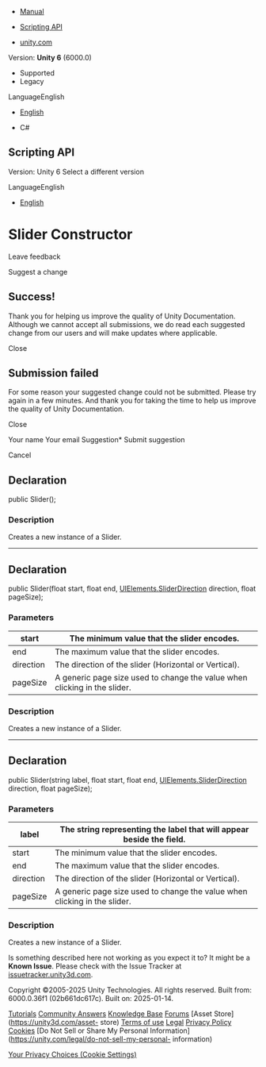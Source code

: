 [ ]()

  * [Manual](../Manual/index.html)
  * [Scripting API](../ScriptReference/index.html)

  * [unity.com](https://unity.com/)

Version: **Unity 6** (6000.0)

  * Supported
  * Legacy

LanguageEnglish

  * [English]()

  * C#

[ ](https://docs.unity3d.com)

## Scripting API

Version: Unity 6 Select a different version

LanguageEnglish

  * [English]()

# Slider Constructor

Leave feedback

Suggest a change

## Success!

Thank you for helping us improve the quality of Unity Documentation. Although
we cannot accept all submissions, we do read each suggested change from our
users and will make updates where applicable.

Close

## Submission failed

For some reason your suggested change could not be submitted. Please <a>try
again</a> in a few minutes. And thank you for taking the time to help us
improve the quality of Unity Documentation.

Close

Your name Your email Suggestion* Submit suggestion

Cancel

[ ]()

## Declaration

public Slider();

### Description

Creates a new instance of a Slider.

* * *

## Declaration

public Slider(float start, float end,
[UIElements.SliderDirection](UIElements.SliderDirection.html) direction, float
pageSize);

### Parameters

start | The minimum value that the slider encodes.  
---|---  
end | The maximum value that the slider encodes.  
direction | The direction of the slider (Horizontal or Vertical).  
pageSize | A generic page size used to change the value when clicking in the slider.  
  
### Description

Creates a new instance of a Slider.

* * *

## Declaration

public Slider(string label, float start, float end,
[UIElements.SliderDirection](UIElements.SliderDirection.html) direction, float
pageSize);

### Parameters

label | The string representing the label that will appear beside the field.  
---|---  
start | The minimum value that the slider encodes.  
end | The maximum value that the slider encodes.  
direction | The direction of the slider (Horizontal or Vertical).  
pageSize | A generic page size used to change the value when clicking in the slider.  
  
### Description

Creates a new instance of a Slider.

Is something described here not working as you expect it to? It might be a
**Known Issue**. Please check with the Issue Tracker at
[issuetracker.unity3d.com](https://issuetracker.unity3d.com).

Copyright ©2005-2025 Unity Technologies. All rights reserved. Built from:
6000.0.36f1 (02b661dc617c). Built on: 2025-01-14.

[Tutorials](https://unity3d.com/learn) [Community
Answers](https://answers.unity3d.com) [Knowledge
Base](https://support.unity3d.com/hc/en-us)
[Forums](https://forum.unity3d.com) [Asset Store](https://unity3d.com/asset-
store) [Terms of use](https://docs.unity3d.com/Manual/TermsOfUse.html)
[Legal](https://unity.com/legal) [Privacy
Policy](https://unity.com/legal/privacy-policy)
[Cookies](https://unity.com/legal/cookie-policy) [Do Not Sell or Share My
Personal Information](https://unity.com/legal/do-not-sell-my-personal-
information)

[Your Privacy Choices (Cookie Settings)](javascript:void\(0\);)

